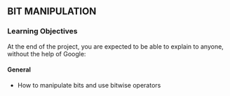 ## BIT MANIPULATION

### Learning Objectives

At the end of the project, you are expected to be able to explain to anyone, without the help of Google:

#### General

- How to manipulate bits and use bitwise operators
